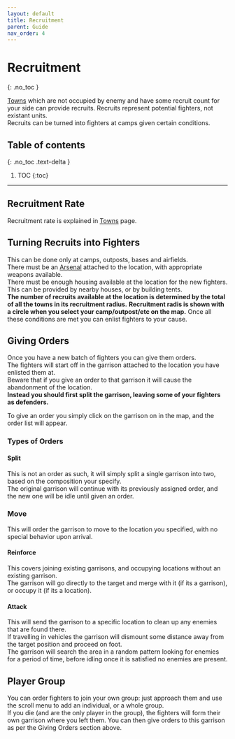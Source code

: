 ```yaml
---
layout: default
title: Recruitment
parent: Guide
nav_order: 4
---
```


# Recruitment
{: .no_toc }

[Towns](towns) which are not occupied by enemy and have some recruit count for your side can provide recruits.
Recruits represent potential fighters, not existant units.  
Recruits can be turned into fighters at camps given certain conditions.  

## Table of contents
{: .no_toc .text-delta }

1. TOC
{:toc}

---

## Recruitment Rate

Recruitment rate is explained in [Towns](towns) page.

## Turning Recruits into Fighters

This can be done only at camps, outposts, bases and airfields.  
There must be an [Arsenal](arsenal) attached to the location, with appropriate weapons available.  
There must be enough housing available at the location for the new fighters. This can be provided by nearby houses, or by building tents.  
**The number of recruits available at the location is determined by the total of all the towns in its recruitment radius.**
**Recruitment radis is shown with a circle when you select your camp/outpost/etc on the map.** 
Once all these conditions are met you can enlist fighters to your cause.

## Giving Orders

Once you have a new batch of fighters you can give them orders.  
The fighters will start off in the garrison attached to the location you have enlisted them at.  
Beware that if you give an order to that garrison it will cause the abandonment of the location.  
**Instead you should first split the garrison, leaving some of your fighters as defenders.**

To give an order you simply click on the garrison on in the map, and the order list will appear.  

### Types of Orders

#### Split
This is not an order as such, it will simply split a single garrison into two, based on the composition your specify.  
The original garrison will continue with its previously assigned order, and the new one will be idle until given an order.  

### Move
This will order the garrison to move to the location you specified, with no special behavior upon arrival.

#### Reinforce
This covers joining existing garrisons, and occupying locations without an existing garrison.  
The garrison will go directly to the target and merge with it (if its a garrison), or occupy it (if its a location).  

#### Attack
This will send the garrison to a specific location to clean up any enemies that are found there.  
If travelling in vehicles the garrison will dismount some distance away from the target position and proceed on foot.  
The garrison will search the area in a random pattern looking for enemies for a period of time, before idling once it is satisfied no enemies are present.  

## Player Group
You can order fighters to join your own group: just approach them and use the scroll menu to add an individual, or a whole group.  
If you die (and are the only player in the group), the fighters will form their own garrison where you left them. You can then give orders to this garrison 
as per the Giving Orders section above.
